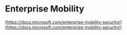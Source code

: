# Enterprise Mobility

[https://docs.microsoft.com/enterprise-mobility-security/](https://docs.microsoft.com/enterprise-mobility-security/)
